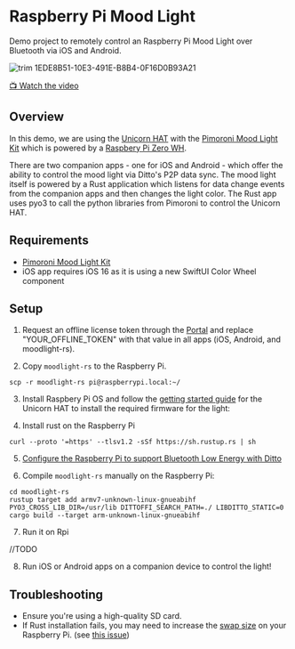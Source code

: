 # Raspberry Pi Mood Light

Demo project to remotely control an Raspberry Pi Mood Light over Bluetooth via iOS and Android.

![trim 1EDE8B51-10E3-491E-B8B4-0F16D0B93A21](https://user-images.githubusercontent.com/1036685/182312590-3a52674a-fc47-4e9e-a9f4-605e22f63982.gif)

[📺 Watch the video](https://www.youtube.com/watch?v=JbuY6xy3VLA)

## Overview

In this demo, we are using the [Unicorn HAT](https://learn.pimoroni.com/article/getting-started-with-unicorn-phat) with the [Pimoroni Mood Light Kit](https://shop.pimoroni.com/products/mood-light-pi-zero-w-project-kit?variant=38477389450) which is powered by a [Raspbery Pi Zero WH](https://shop.pimoroni.com/products/raspberry-pi-zero-w?variant=39458414264403).

There are two companion apps - one for iOS and Android - which offer the ability to control the mood light via Ditto's P2P data sync. The mood light itself is powered by a Rust application which listens for data change events from the companion apps and then changes the light color. The Rust app uses pyo3 to call the python libraries from Pimoroni to control the Unicorn HAT.

## Requirements

* [Pimoroni Mood Light Kit](https://shop.pimoroni.com/products/mood-light-pi-zero-w-project-kit?variant=38477389450)
* iOS app requires iOS 16 as it is using a new SwiftUI Color Wheel component

## Setup

1. Request an offline license token through the [Portal](https://portal.ditto.live) and replace "YOUR_OFFLINE_TOKEN" with that value in all apps (iOS, Android, and moodlight-rs).

2. Copy `moodlight-rs` to the Raspberry Pi.

```
scp -r moodlight-rs pi@raspberrypi.local:~/
```


3. Install Raspbery Pi OS and follow the [getting started guide](https://learn.pimoroni.com/article/getting-started-with-unicorn-phat) for the Unicorn HAT to install the required firmware for the light:

4. Install rust on the Raspberry Pi

```
curl --proto '=https' --tlsv1.2 -sSf https://sh.rustup.rs | sh
```

5. [Configure the Raspberry Pi to support Bluetooth Low Energy with Ditto](https://docs.ditto.live/raspberrypi/installation)

6. Compile `moodlight-rs` manually on the Raspberry Pi:

```
cd moodlight-rs
rustup target add armv7-unknown-linux-gnueabihf
PYO3_CROSS_LIB_DIR=/usr/lib DITTOFFI_SEARCH_PATH=./ LIBDITTO_STATIC=0 cargo build --target arm-unknown-linux-gnueabihf
```

7. Run it on Rpi

//TODO

8. Run iOS or Android apps on a companion device to control the light!


## Troubleshooting

* Ensure you're using a high-quality SD card.
* If Rust installation fails, you may need to increase the [swap size](https://pimylifeup.com/raspberry-pi-swap-file/) on your Raspberry Pi. (see [this issue](https://github.com/rust-lang/rustup/issues/2717))
